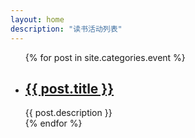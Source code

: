 ```yaml
---
layout: home
description: "读书活动列表"
---
```


<div class="index-content event">
    <div class="section">
        <ul class="artical-list">
        {% for post in site.categories.event %}
            <li>
                <h2><a href="{{ post.url }}">{{ post.title }}</a></h2>
                <div class="title-desc">{{ post.description }}</div>
            </li>
        {% endfor %}
        </ul>
    </div>
</div>
